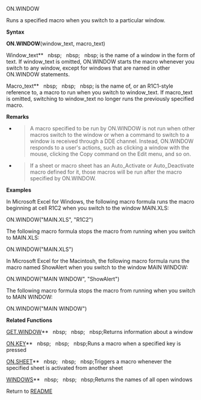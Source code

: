 ON.WINDOW

Runs a specified macro when you switch to a particular window.

**Syntax**

**ON.WINDOW**(window\_text, macro\_text)

Window\_text**&nbsp;&nbsp;&nbsp;nbsp;&nbsp;&nbsp;&nbsp;nbsp;&nbsp;&nbsp;&nbsp;nbsp;&nbsp;is the name of a window in the form
of text. If window\_text is omitted, ON.WINDOW starts the macro whenever
you switch to any window, except for windows that are named in other
ON.WINDOW statements.

Macro\_text**&nbsp;&nbsp;&nbsp;nbsp;&nbsp;&nbsp;&nbsp;nbsp;&nbsp;&nbsp;&nbsp;nbsp;&nbsp;is the name of, or an R1C1-style
reference to, a macro to run when you switch to window\_text. If
macro\_text is omitted, switching to window\_text no longer runs the
previously specified macro.

**Remarks**

  - > A macro specified to be run by ON.WINDOW is not run when other
    > macros switch to the window or when a command to switch to a
    > window is received through a DDE channel. Instead, ON.WINDOW
    > responds to a user's actions, such as clicking a window with the
    > mouse, clicking the Copy command on the Edit menu, and so on.

  - > If a sheet or macro sheet has an Auto\_Activate or
    > Auto\_Deactivate macro defined for it, those macros will be run
    > after the macro specified by ON.WINDOW.


**Examples**

In Microsoft Excel for Windows, the following macro formula runs the
macro beginning at cell R1C2 when you switch to the window MAIN.XLS:

ON.WINDOW("MAIN.XLS", "R1C2")

The following macro formula stops the macro from running when you switch
to MAIN.XLS:

ON.WINDOW("MAIN.XLS")

In Microsoft Excel for the Macintosh, the following macro formula runs
the macro named ShowAlert when you switch to the window MAIN WINDOW:

ON.WINDOW("MAIN WINDOW", "ShowAlert")

The following macro formula stops the macro from running when you switch
to MAIN WINDOW:

ON.WINDOW("MAIN WINDOW")

**Related Functions**

[GET.WINDOW](GET.WINDOW.md)**&nbsp;&nbsp;&nbsp;nbsp;&nbsp;&nbsp;&nbsp;nbsp;&nbsp;&nbsp;&nbsp;nbsp;Returns information about a window

[ON.KEY](ON.KEY.md)**&nbsp;&nbsp;&nbsp;nbsp;&nbsp;&nbsp;&nbsp;nbsp;&nbsp;&nbsp;&nbsp;nbsp;Runs a macro when a specified key is pressed

[ON.SHEET](ON.SHEET.md)**&nbsp;&nbsp;&nbsp;nbsp;&nbsp;&nbsp;&nbsp;nbsp;&nbsp;&nbsp;&nbsp;nbsp;Triggers a macro whenever the specified sheet
is activated from another sheet

[WINDOWS](WINDOWS.md)**&nbsp;&nbsp;&nbsp;nbsp;&nbsp;&nbsp;&nbsp;nbsp;&nbsp;&nbsp;&nbsp;nbsp;Returns the names of all open windows



Return to [README](README.md)

